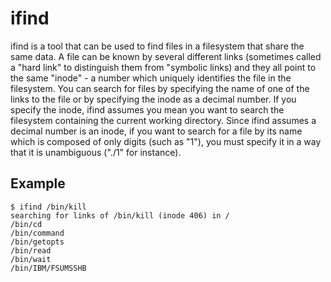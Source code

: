 # ifind

ifind is a tool that can be used to find files in a filesystem that share the same data.  A file can be known by several different links (sometimes called a "hard link" to distinguish them from "symbolic links) and they all point to the same "inode" - a number which uniquely identifies the file in the filesystem.  You can search for files by specifying the name of one of the links to the file or by specifying the inode as a decimal number.  If you specify the inode, ifind assumes you mean you want to search the filesystem containing the current working directory.  Since ifind assumes a decimal number is an inode, if you want to search for a file by its name which is composed of only digits (such as "1"), you must specify it in a way that it is unambiguous ("./1" for instance).

## Example

    $ ifind /bin/kill
    searching for links of /bin/kill (inode 406) in /
    /bin/cd
    /bin/command
    /bin/getopts
    /bin/read
    /bin/wait
    /bin/IBM/FSUMSSHB
